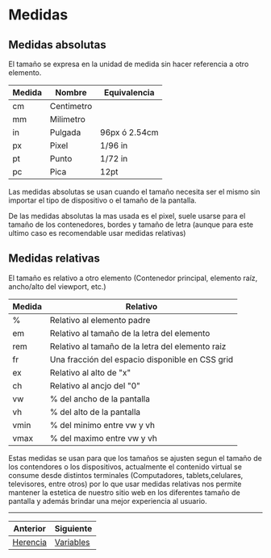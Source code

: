 # Medidas
## Medidas absolutas
El tamaño se expresa en la unidad de medida sin hacer referencia a otro elemento.

| Medida | Nombre    |Equivalencia |
|------  |-----------|-------------|
|cm      |Centimetro |             |
|mm      |Milimetro  |             |
|in      |Pulgada    |96px ó 2.54cm|
|px      |Pixel      |1/96 in      |
|pt      |Punto      |1/72 in      |
|pc      |Pica       |12pt         |

Las  medidas absolutas se usan cuando el tamaño necesita ser el mismo sin importar el tipo de dispositivo o el tamaño de la pantalla.

De las medidas absolutas la mas usada es el pixel, suele usarse para el tamaño de los contenedores, bordes y tamaño de letra (aunque para este ultimo caso es recomendable usar medidas relativas)



## Medidas relativas
El tamaño es relativo a otro elemento (Contenedor principal, elemento raíz, ancho/alto del viewport, etc.)

| Medida | Relativo                                       |
|--------|------------------------------------------------|
|%       |Relativo al elemento padre                      |
|em      |Relativo al tamaño de la letra del elemento     |
|rem     |Relativo al tamaño de la letra del elemento raiz|
|fr      |Una fracción del espacio disponible en CSS grid |
|ex      |Relativo al alto de "x"                         |
|ch      |Relativo al ancjo del "0"                       |
|vw      |% del ancho de la pantalla                      |
|vh      |% del alto de la pantalla                       |
|vmin    |% del minimo entre vw y vh                      |
|vmax    |% del maximo entre vw y vh                      |

Estas medidas se usan para que los tamaños se ajusten segun el tamaño de los contendores o los dispositivos, actualmente el contenido virtual se consume desde distintos terminales (Computadores, tablets,celulares, televisores, entre otros) por lo que usar medidas  relativas nos permite mantener la estetica de nuestro sitio web en los diferentes tamaño de pantalla y además brindar una mejor experiencia al usuario.

***
| Anterior                   | Siguiente                     |
|----------------------------|-------------------------------|
| [Herencia](/herencia/) | [Variables](/variabls/)|